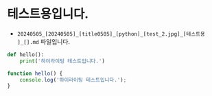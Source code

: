 
# 테스트용입니다.

* `20240505_[20240505]_[title0505]_[python]_[test_2.jpg]_[테스트용 ]_[].md` 파일입니다.

```python
def hello():
    print('하이라이팅 테스트입니다.')
```

```javascript
function hello() {
    console.log('하이라이팅 테스트입니다.');
}
```
